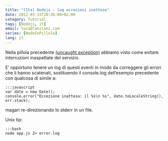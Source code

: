 ```yaml
---
title: "[Ita] Nodejs - log eccezioni inattese"
date: 2012-03-15T20:35:00+02:00
category: Tutorial
tags: [Nodejs, it]
email: luca@lanziani.com
series: [NodeInPillole]
lang: it
---
```


Nella pillola precedente [(uncaught exception)]({filename}/posts/2012/03/nodejs_uncaughtExceptions.md) abbiamo visto come evitare interruzioni inaspettate del servizio.

<!--more-->

E’ opportuno tenere un log di questi eventi in modo da correggere gli errori che li hanno scatenati, sostituendo il console.log dell’esempio precedente con qualcosa di simile a:

    :::javascript
    var date = new Date();
    console.error("Eccezione inattesa: il %s\n %s", date.toLocaleString(), err.stack);

magari re-direzionando lo stderr in un file.

Unix tip:

    :::bash
    node app.js 2> error.log
